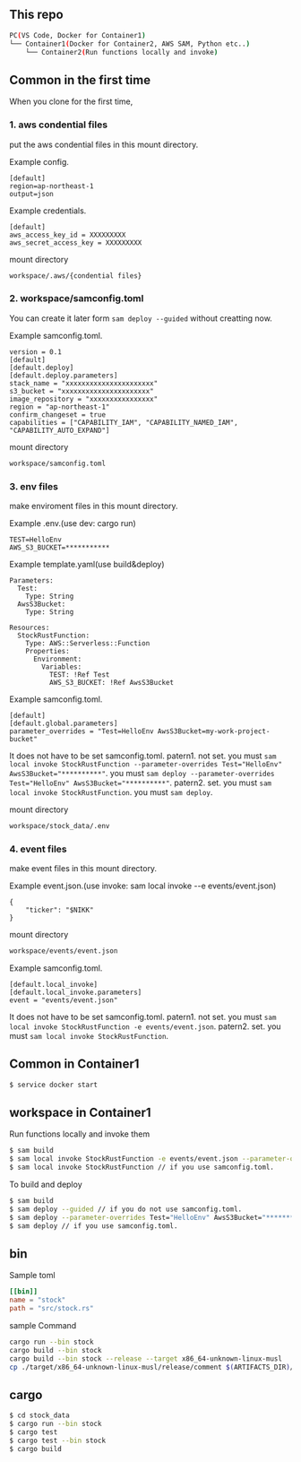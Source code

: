 ## This repo
```bash
PC(VS Code, Docker for Container1)
└── Container1(Docker for Container2, AWS SAM, Python etc..)
    └── Container2(Run functions locally and invoke)
```

## Common in the first time
When you clone for the first time,

### 1. aws condential files
put the aws condential files in this mount directory.

Example config.
```
[default]
region=ap-northeast-1
output=json
```
Example credentials.
```
[default]
aws_access_key_id = XXXXXXXXX
aws_secret_access_key = XXXXXXXXX
```
mount directory
```bash
workspace/.aws/{condential files}
```
### 2. workspace/samconfig.toml
You can create it later form `sam deploy --guided` without creatting now.

Example samconfig.toml.
```
version = 0.1
[default]
[default.deploy]
[default.deploy.parameters]
stack_name = "xxxxxxxxxxxxxxxxxxxxxx"
s3_bucket = "xxxxxxxxxxxxxxxxxxxxxx"
image_repository = "xxxxxxxxxxxxxxxx"
region = "ap-northeast-1"
confirm_changeset = true
capabilities = ["CAPABILITY_IAM", "CAPABILITY_NAMED_IAM", "CAPABILITY_AUTO_EXPAND"]
```
mount directory
```bash
workspace/samconfig.toml
```

### 3. env files
make enviroment files in this mount directory.

Example .env.(use dev: cargo run)
```
TEST=HelloEnv
AWS_S3_BUCKET=***********
```
Example template.yaml(use build&deploy)
```
Parameters:
  Test:
    Type: String
  AwsS3Bucket:
    Type: String

Resources:
  StockRustFunction:
    Type: AWS::Serverless::Function
    Properties:
      Environment: 
        Variables:
          TEST: !Ref Test
          AWS_S3_BUCKET: !Ref AwsS3Bucket
```

Example samconfig.toml.
```
[default]
[default.global.parameters]
parameter_overrides = "Test=HelloEnv AwsS3Bucket=my-work-project-bucket"
```
It does not have to be set samconfig.toml.
patern1. not set. 
  you must `sam local invoke StockRustFunction --parameter-overrides Test="HelloEnv" AwsS3Bucket="**********"`.
  you must `sam deploy --parameter-overrides Test="HelloEnv" AwsS3Bucket="**********"`.
patern2. set. 
  you must `sam local invoke StockRustFunction`.
  you must `sam deploy`.

mount directory
```bash
workspace/stock_data/.env
```

### 4. event files
make event files in this mount directory.

Example event.json.(use invoke: sam local invoke --e events/event.json)
```
{
    "ticker": "$NIKK"
}
```
mount directory
```bash
workspace/events/event.json
```

Example samconfig.toml.
```
[default.local_invoke]
[default.local_invoke.parameters]
event = "events/event.json"
```
It does not have to be set samconfig.toml.
patern1. not set. 
  you must `sam local invoke StockRustFunction -e events/event.json`.
patern2. set. 
  you must `sam local invoke StockRustFunction`.

## Common in Container1
```bash
$ service docker start
```

## workspace in Container1
Run functions locally and invoke them
```bash
$ sam build
$ sam local invoke StockRustFunction -e events/event.json --parameter-overrides Test="HelloEnv" AwsS3Bucket="**********"
$ sam local invoke StockRustFunction // if you use samconfig.toml.
```

To build and deploy
```bash
$ sam build
$ sam deploy --guided // if you do not use samconfig.toml.
$ sam deploy --parameter-overrides Test="HelloEnv" AwsS3Bucket="**********" // if you do not use a parts of samconfig.toml.
$ sam deploy // if you use samconfig.toml.
```
## bin

Sample toml
```toml
[[bin]]
name = "stock"
path = "src/stock.rs"
```
sample Command
```bash
cargo run --bin stock 
cargo build --bin stock 
cargo build --bin stock --release --target x86_64-unknown-linux-musl
cp ./target/x86_64-unknown-linux-musl/release/comment $(ARTIFACTS_DIR)/bootstrap
```

## cargo

```bash
$ cd stock_data
$ cargo run --bin stock
$ cargo test
$ cargo test --bin stock
$ cargo build
```
